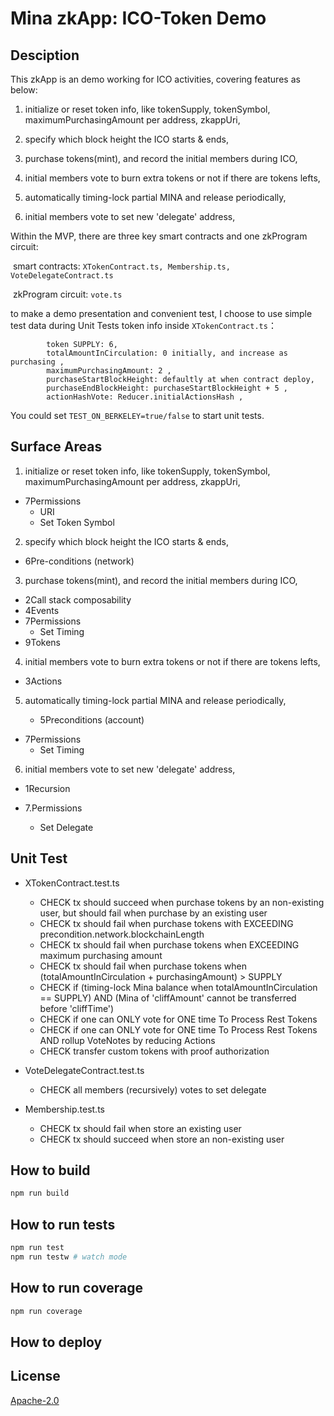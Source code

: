 # Mina zkApp: ICO-Token Demo

## Desciption
This zkApp is an demo working for ICO activities, covering features as below:
1) initialize or reset token info, like tokenSupply, tokenSymbol, maximumPurchasingAmount per address, zkappUri,

2) specify which block height the ICO starts & ends,

3) purchase tokens(mint), and record the initial members during ICO,

4) initial members vote to burn extra tokens or not if there are tokens lefts,

5) automatically timing-lock partial MINA and release periodically,

6) initial members vote to set new 'delegate' address,


Within the MVP, there are three key smart contracts and one zkProgram circuit:

​	smart contracts: `XTokenContract.ts, Membership.ts, VoteDelegateContract.ts` 

​	zkProgram circuit: `vote.ts`

to make a demo presentation and convenient test, I choose to use simple test data during Unit Tests
	token info inside `XTokenContract.ts`：

```
		token SUPPLY: 6,
		totalAmountInCirculation: 0 initially, and increase as purchasing ,
		maximumPurchasingAmount: 2 ,
		purchaseStartBlockHeight: defaultly at when contract deploy,
		purchaseEndBlockHeight: purchaseStartBlockHeight + 5 ,
		actionHashVote: Reducer.initialActionsHash ,
```

You could set `TEST_ON_BERKELEY=true/false` to start unit tests.

## Surface Areas
1) initialize or reset token info, like tokenSupply, tokenSymbol, maximumPurchasingAmount per address, zkappUri,

 * 7Permissions
   	* URI
   	* Set Token Symbol

2) specify which block height the ICO starts & ends,

* 6Pre-conditions (network)

3) purchase tokens(mint), and record the initial members during ICO,

* 2Call stack composability
* 4Events
* 7Permissions
  - Set Timing
* 9Tokens

4) initial members vote to burn extra tokens or not if there are tokens lefts,

* 3Actions

5) automatically timing-lock partial MINA and release periodically,

	* 5Preconditions (account)

* 7Permissions
     * Set Timing

6) initial members vote to set new 'delegate' address,

* 1Recursion

* 7.Permissions
  * Set Delegate


## Unit Test
* XTokenContract.test.ts
  	* CHECK tx should succeed when purchase tokens by an non-existing user, but should fail when purchase by an existing user
  	* CHECK tx should fail when purchase tokens with EXCEEDING precondition.network.blockchainLength
  	* CHECK tx should fail when purchase tokens when EXCEEDING maximum purchasing amount
  	* CHECK tx should fail when purchase tokens when (totalAmountInCirculation + purchasingAmount) > SUPPLY
  	* CHECK if (timing-lock Mina balance when totalAmountInCirculation == SUPPLY) AND (Mina of 'cliffAmount' cannot be transferred before 'cliffTime')
  	* CHECK if one can ONLY vote for ONE time To Process Rest Tokens 
  	* CHECK if one can ONLY vote for ONE time To Process Rest Tokens AND rollup VoteNotes by reducing Actions	
  	* CHECK transfer custom tokens with proof authorization

* VoteDelegateContract.test.ts
  	* CHECK all members (recursively) votes to set delegate

* Membership.test.ts
  	* CHECK tx should fail when store an existing user
	* CHECK tx should succeed when store an non-existing user

## How to build

```sh
npm run build
```

## How to run tests

```sh
npm run test
npm run testw # watch mode
```

## How to run coverage

```sh
npm run coverage
```

## How to deploy



## License

[Apache-2.0](LICENSE)
